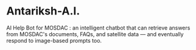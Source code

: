 # Antariksh-A.I.
 AI Help Bot for MOSDAC :  an intelligent chatbot that can retrieve answers from MOSDAC's documents, FAQs, and satellite data — and eventually respond to image-based prompts too.
